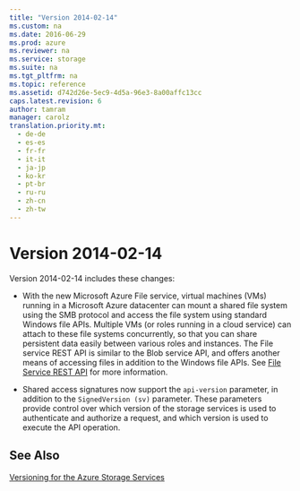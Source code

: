 ```yaml
---
title: "Version 2014-02-14"
ms.custom: na
ms.date: 2016-06-29
ms.prod: azure
ms.reviewer: na
ms.service: storage
ms.suite: na
ms.tgt_pltfrm: na
ms.topic: reference
ms.assetid: d742d26e-5ec9-4d5a-96e3-8a00affc13cc
caps.latest.revision: 6
author: tamram
manager: carolz
translation.priority.mt: 
  - de-de
  - es-es
  - fr-fr
  - it-it
  - ja-jp
  - ko-kr
  - pt-br
  - ru-ru
  - zh-cn
  - zh-tw
---
```

# Version 2014-02-14
Version 2014-02-14 includes these changes:  
  
-   With the new Microsoft Azure File service, virtual machines (VMs) running in a Microsoft Azure datacenter can mount a shared file system using the SMB protocol and access the file system using standard Windows file APIs. Multiple VMs (or roles running in a cloud service) can attach to these file systems concurrently, so that you can share persistent data easily between various roles and instances. The File service REST API is similar to the Blob service API, and offers another means of accessing files in addition to the Windows file APIs. See [File Service REST API](File-Service-REST-API.md) for more information.  
  
-   Shared access signatures now support the `api-version` parameter, in addition to the `SignedVersion (sv)` parameter. These parameters provide control over which version of the storage services is used to authenticate and authorize a request, and which version is used to execute the API operation.  
  
## See Also  
 [Versioning for the Azure Storage Services](Versioning-for-the-Azure-Storage-Services.md)
